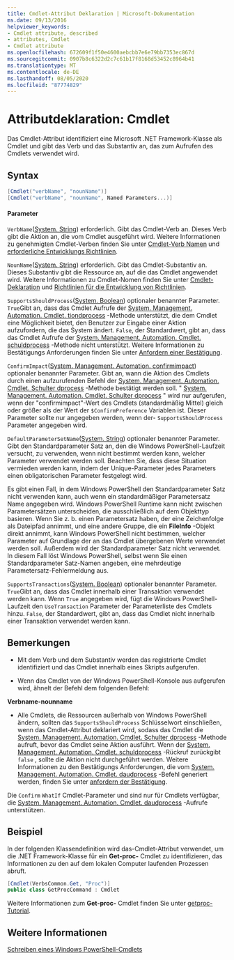```yaml
---
title: Cmdlet-Attribut Deklaration | Microsoft-Dokumentation
ms.date: 09/13/2016
helpviewer_keywords:
- Cmdlet attribute, described
- attributes, Cmdlet
- Cmdlet attribute
ms.openlocfilehash: 672609f1f50e4600aebcbb7e6e79bb7353ec867d
ms.sourcegitcommit: 0907b8c6322d2c7c61b17f8168d53452c8964b41
ms.translationtype: MT
ms.contentlocale: de-DE
ms.lasthandoff: 08/05/2020
ms.locfileid: "87774829"
---
```

# <a name="cmdlet-attribute-declaration"></a>Attributdeklaration: Cmdlet

Das Cmdlet-Attribut identifiziert eine Microsoft .NET Framework-Klasse als Cmdlet und gibt das Verb und das Substantiv an, das zum Aufrufen des Cmdlets verwendet wird.

## <a name="syntax"></a>Syntax

```csharp
[Cmdlet("verbName", "nounName")]
[Cmdlet("verbName", "nounName", Named Parameters...)]
```

#### <a name="parameters"></a>Parameter

`VerbName`([System. String](/dotnet/api/System.String)) erforderlich. Gibt das Cmdlet-Verb an. Dieses Verb gibt die Aktion an, die vom Cmdlet ausgeführt wird. Weitere Informationen zu genehmigten Cmdlet-Verben finden Sie unter [Cmdlet-Verb Namen](./approved-verbs-for-windows-powershell-commands.md) und [erforderliche Entwicklungs Richtlinien](./required-development-guidelines.md).

`NounName`([System. String](/dotnet/api/System.String)) erforderlich. Gibt das Cmdlet-Substantiv an. Dieses Substantiv gibt die Ressource an, auf die das Cmdlet angewendet wird. Weitere Informationen zu Cmdlet-Nomen finden Sie unter [Cmdlet-Deklaration](./cmdlet-class-declaration.md) und [Richtlinien für die Entwicklung von Richtlinien](./strongly-encouraged-development-guidelines.md).

`SupportsShouldProcess`([System. Boolean](/dotnet/api/System.Boolean)) optionaler benannter Parameter. `True`Gibt an, dass das Cmdlet Aufrufe der [System. Management. Automation. Cmdlet. tiondprocess](/dotnet/api/System.Management.Automation.Cmdlet.ShouldProcess) -Methode unterstützt, die dem Cmdlet eine Möglichkeit bietet, den Benutzer zur Eingabe einer Aktion aufzufordern, die das System ändert. `False`, der Standardwert, gibt an, dass das Cmdlet Aufrufe der [System. Management. Automation. Cmdlet. schuldprocess](/dotnet/api/System.Management.Automation.Cmdlet.ShouldProcess) -Methode nicht unterstützt. Weitere Informationen zu Bestätigungs Anforderungen finden Sie unter [Anfordern einer Bestätigung](./requesting-confirmation-from-cmdlets.md).

`ConfirmImpact`([System. Management. Automation. confirmimpact](/dotnet/api/System.Management.Automation.ConfirmImpact)) optionaler benannter Parameter. Gibt an, wann die Aktion des Cmdlets durch einen aufzurufenden Befehl der [System. Management. Automation. Cmdlet. Schulter dprocess](/dotnet/api/System.Management.Automation.Cmdlet.ShouldProcess) -Methode bestätigt werden soll. " [System. Management. Automation. Cmdlet. Schulter dprocess](/dotnet/api/System.Management.Automation.Cmdlet.ShouldProcess) " wird nur aufgerufen, wenn der "confirmimpact"-Wert des Cmdlets (standardmäßig Mittel) gleich oder größer als der Wert der `$ConfirmPreference` Variablen ist. Dieser Parameter sollte nur angegeben werden, wenn der- `SupportsShouldProcess` Parameter angegeben wird.

`DefaultParameterSetName`([System. String](/dotnet/api/System.String)) optionaler benannter Parameter. Gibt den Standardparameter Satz an, den die Windows PowerShell-Laufzeit versucht, zu verwenden, wenn nicht bestimmt werden kann, welcher Parameter verwendet werden soll. Beachten Sie, dass diese Situation vermieden werden kann, indem der Unique-Parameter jedes Parameters einen obligatorischen Parameter festgelegt wird.

Es gibt einen Fall, in dem Windows PowerShell den Standardparameter Satz nicht verwenden kann, auch wenn ein standardmäßiger Parametersatz Name angegeben wird. Windows PowerShell Runtime kann nicht zwischen Parametersätzen unterscheiden, die ausschließlich auf dem Objekttyp basieren. Wenn Sie z. b. einen Parametersatz haben, der eine Zeichenfolge als Dateipfad annimmt, und eine andere Gruppe, die ein **FileInfo** -Objekt direkt annimmt, kann Windows PowerShell nicht bestimmen, welcher Parameter auf Grundlage der an das Cmdlet übergebenen Werte verwendet werden soll. Außerdem wird der Standardparameter Satz nicht verwendet. In diesem Fall löst Windows PowerShell, selbst wenn Sie einen Standardparameter Satz-Namen angeben, eine mehrdeutige Parametersatz-Fehlermeldung aus.

`SupportsTransactions`([System. Boolean](/dotnet/api/System.Boolean)) optionaler benannter Parameter. `True`Gibt an, dass das Cmdlet innerhalb einer Transaktion verwendet werden kann. Wenn `True` angegeben wird, fügt die Windows PowerShell-Laufzeit den `UseTransaction` Parameter der Parameterliste des Cmdlets hinzu. `False`, der Standardwert, gibt an, dass das Cmdlet nicht innerhalb einer Transaktion verwendet werden kann.

## <a name="remarks"></a>Bemerkungen

- Mit dem Verb und dem Substantiv werden das registrierte Cmdlet identifiziert und das Cmdlet innerhalb eines Skripts aufgerufen.

- Wenn das Cmdlet von der Windows PowerShell-Konsole aus aufgerufen wird, ähnelt der Befehl dem folgenden Befehl:

**Verbname-nounname**

- Alle Cmdlets, die Ressourcen außerhalb von Windows PowerShell ändern, sollten das `SupportsShouldProcess` Schlüsselwort einschließen, wenn das Cmdlet-Attribut deklariert wird, sodass das Cmdlet die [System. Management. Automation. Cmdlet. Schulter dprocess](/dotnet/api/System.Management.Automation.Cmdlet.ShouldProcess) -Methode aufruft, bevor das Cmdlet seine Aktion ausführt. Wenn der [System. Management. Automation. Cmdlet. schuldprocess](/dotnet/api/System.Management.Automation.Cmdlet.ShouldProcess) -Rückruf zurückgibt `false` , sollte die Aktion nicht durchgeführt werden. Weitere Informationen zu den Bestätigungs Anforderungen, die vom [System. Management. Automation. Cmdlet. daudprocess](/dotnet/api/System.Management.Automation.Cmdlet.ShouldProcess) -Befehl generiert werden, finden Sie unter [anfordern der Bestätigung](./requesting-confirmation-from-cmdlets.md).

Die `Confirm` `WhatIf` Cmdlet-Parameter und sind nur für Cmdlets verfügbar, die [System. Management. Automation. Cmdlet. daudprocess](/dotnet/api/System.Management.Automation.Cmdlet.ShouldProcess) -Aufrufe unterstützen.

## <a name="example"></a>Beispiel

In der folgenden Klassendefinition wird das-Cmdlet-Attribut verwendet, um die .NET Framework-Klasse für ein **Get-proc-** Cmdlet zu identifizieren, das Informationen zu den auf dem lokalen Computer laufenden Prozessen abruft.

```csharp
[Cmdlet(VerbsCommon.Get, "Proc")]
public class GetProcCommand : Cmdlet
```

Weitere Informationen zum **Get-proc-** Cmdlet finden Sie unter [getproc-Tutorial](./getproc-tutorial.md).

## <a name="see-also"></a>Weitere Informationen

[Schreiben eines Windows PowerShell-Cmdlets](./writing-a-windows-powershell-cmdlet.md)
